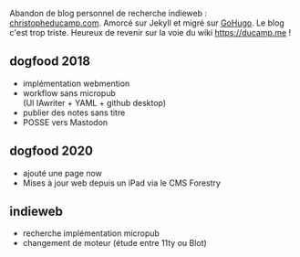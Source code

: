 

Abandon de blog personnel de recherche indieweb : [christopheducamp.com](https://christopheducamp.com). 
Amorcé sur Jekyll et migré sur [GoHugo](https://gohugo.io). Le blog c'est trop triste. Heureux de revenir sur la voie du wiki https://ducamp.me ! 

## dogfood 2018 
- implémentation webmention 
- workflow sans micropub  
(UI IAwriter + YAML + github desktop)
- publier des notes sans titre
- POSSE vers Mastodon

## dogfood 2020
- ajouté une page now 
- Mises à jour web depuis un iPad via le CMS Forestry 

## indieweb
- recherche implémentation micropub
- changement de moteur (étude entre 11ty ou Blot)
